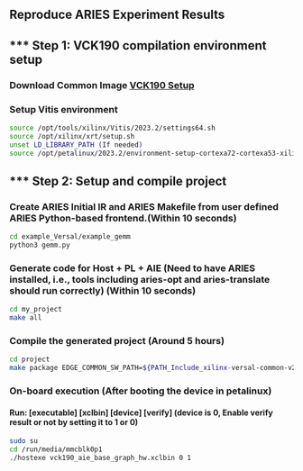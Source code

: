 ##  Reproduce ARIES Experiment Results

## *** Step 1: VCK190 compilation environment setup 

### Download Common Image [VCK190 Setup](../utils/README.md#-vck190-setup)

### Setup Vitis environment
```sh 
source /opt/tools/xilinx/Vitis/2023.2/settings64.sh
source /opt/xilinx/xrt/setup.sh
unset LD_LIBRARY_PATH (If needed)
source /opt/petalinux/2023.2/environment-setup-cortexa72-cortexa53-xilinx-linux
```

## ***  Step 2: Setup and compile project

### Create ARIES Initial IR and ARIES Makefile from user defined ARIES Python-based frontend.(Within 10 seconds)
```sh
cd example_Versal/example_gemm
python3 gemm.py
```

### Generate code for Host + PL + AIE (Need to have ARIES installed, i.e.,  tools including aries-opt and aries-translate should run correctly) (Within 10 seconds)
```sh
cd my_project
make all
```

### Compile the generated project (Around 5 hours)
```sh
cd project
make package EDGE_COMMON_SW_PATH=${PATH_Include_xilinx-versal-common-v2023.2}
```

### On-board execution (After booting the device in petalinux)
#### Run: [executable] [xclbin] [device] [verify] (device is 0, Enable verify result or not by setting it to 1 or 0)
```sh
sudo su
cd /run/media/mmcblk0p1
./hostexe vck190_aie_base_graph_hw.xclbin 0 1
```